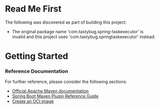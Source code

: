 # Read Me First
The following was discovered as part of building this project:

* The original package name 'com.tastybug.spring-taskexecutor' is invalid and this project uses 'com.tastybug.springtaskexecutor' instead.

# Getting Started

### Reference Documentation
For further reference, please consider the following sections:

* [Official Apache Maven documentation](https://maven.apache.org/guides/index.html)
* [Spring Boot Maven Plugin Reference Guide](https://docs.spring.io/spring-boot/docs/3.1.2/maven-plugin/reference/html/)
* [Create an OCI image](https://docs.spring.io/spring-boot/docs/3.1.2/maven-plugin/reference/html/#build-image)

